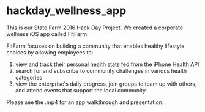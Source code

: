 # hackday_wellness_app

This is our State Farm 2016 Hack Day Project. We created a corporate wellness iOS app called FitFarm.

FitFarm focuses on building a community that enables healthy lifestyle choices by allowing employees to:

1) view and track their personal health stats fed from the iPhone Health API
2) search for and subscribe to community challenges in various health categories
3) view the enterprise's daily progress, join groups to team up with others, and attend events that support the local community.

Please see the .mp4 for an app walkthrough and presentation.

